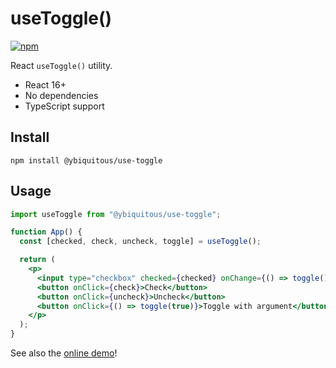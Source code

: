 # useToggle()

[![npm](https://img.shields.io/npm/v/@ybiquitous/use-toggle.svg)](https://www.npmjs.com/package/@ybiquitous/use-toggle)

React `useToggle()` utility.

- React 16+
- No dependencies
- TypeScript support

## Install

```shell
npm install @ybiquitous/use-toggle
```

## Usage

```jsx
import useToggle from "@ybiquitous/use-toggle";

function App() {
  const [checked, check, uncheck, toggle] = useToggle();

  return (
    <p>
      <input type="checkbox" checked={checked} onChange={() => toggle()} />
      <button onClick={check}>Check</button>
      <button onClick={uncheck}>Uncheck</button>
      <button onClick={() => toggle(true)}>Toggle with argument</button>
    </p>
  );
}
```

See also the [online demo](https://codesandbox.io/s/vigorous-frost-199yl)!
